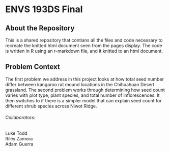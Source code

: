 # ENVS 193DS Final  
## About the Repository  
This is a shared repository that contians all the files and code necessary to recreate the knitted html document seen from the pages display. The code is written in R using an r-markdown file, and it knitted to an html document.

## Problem Context
The first problem we address in this project looks at how total seed number differ between kangaroo rat mound locations in the Chihuahuan Desert grassland. The second problem works through determining how seed count varies with plot type, plant species, and total number of inflorescences. It then switches to if there is a simpler model that can explain seed count for different shrub species across Niwot Ridge.

###### Collaborators:
Luke Todd  
Riley Zamora  
Adam Guerra  